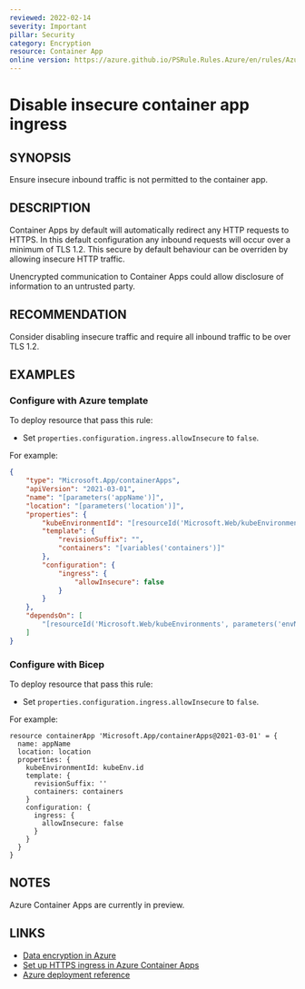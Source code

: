 ```yaml
---
reviewed: 2022-02-14
severity: Important
pillar: Security
category: Encryption
resource: Container App
online version: https://azure.github.io/PSRule.Rules.Azure/en/rules/Azure.ContainerApp.Insecure/
---
```


# Disable insecure container app ingress

## SYNOPSIS

Ensure insecure inbound traffic is not permitted to the container app.

## DESCRIPTION

Container Apps by default will automatically redirect any HTTP requests to HTTPS.
In this default configuration any inbound requests will occur over a minimum of TLS 1.2.
This secure by default behaviour can be overriden by allowing insecure HTTP traffic.

Unencrypted communication to Container Apps could allow disclosure of information to an untrusted party.

## RECOMMENDATION

Consider disabling insecure traffic and require all inbound traffic to be over TLS 1.2.

## EXAMPLES

### Configure with Azure template

To deploy resource that pass this rule:

- Set `properties.configuration.ingress.allowInsecure` to `false`.

For example:

```json
{
    "type": "Microsoft.App/containerApps",
    "apiVersion": "2021-03-01",
    "name": "[parameters('appName')]",
    "location": "[parameters('location')]",
    "properties": {
        "kubeEnvironmentId": "[resourceId('Microsoft.Web/kubeEnvironments', parameters('envName'))]",
        "template": {
            "revisionSuffix": "",
            "containers": "[variables('containers')]"
        },
        "configuration": {
            "ingress": {
                "allowInsecure": false
            }
        }
    },
    "dependsOn": [
        "[resourceId('Microsoft.Web/kubeEnvironments', parameters('envName'))]"
    ]
}
```

### Configure with Bicep

To deploy resource that pass this rule:

- Set `properties.configuration.ingress.allowInsecure` to `false`.

For example:

```bicep
resource containerApp 'Microsoft.App/containerApps@2021-03-01' = {
  name: appName
  location: location
  properties: {
    kubeEnvironmentId: kubeEnv.id
    template: {
      revisionSuffix: ''
      containers: containers
    }
    configuration: {
      ingress: {
        allowInsecure: false
      }
    }
  }
}
```

## NOTES

Azure Container Apps are currently in preview.

## LINKS

- [Data encryption in Azure](https://learn.microsoft.com/azure/architecture/framework/security/design-storage-encryption#data-in-transit)
- [Set up HTTPS ingress in Azure Container Apps](https://docs.microsoft.com/azure/container-apps/ingress#configuration)
- [Azure deployment reference](https://docs.microsoft.com/azure/container-apps/azure-resource-manager-api-spec)
